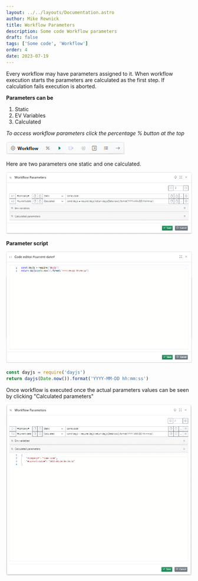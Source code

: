 ```yaml
---
layout: ../../layouts/Documentation.astro
author: Mike Rewnick
title: Workflow Parameters
description: Some code Workflow parameters
draft: false
tags: ['Some code', 'Workflow']
order: 4
date: 2023-07-19
---
```


Every workflow may have parameters assigned to it. When workflow execution starts the parameters are calculated as the first step. If calculation fails execution is aborted.

**Parameters can be**

1. Static
1. EV Variables
1. Calculated

_To access workflow parameters click the percentage % button at the top_

![Working execution toolbar](../../assets/workflow-execution-toolbar.png)

Here are two parameters one static and one calculated.

![Workflow Parameters dialogue](../../assets/workflow-parameters-example-1.png)

**Parameter script**

![Workflow Parameters dialogue](../../assets/workflow-parameters-script.png)

```javascript
const dayjs = require('dayjs')
return dayjs(Date.now()).format('YYYY-MM-DD hh:mm:ss')
```

Once workflow is executed once the actual parameters values can be seen by clicking "Calculated parameters"

![Calculated parameters](../../assets/workflow-parameters-calculation-result.png)
